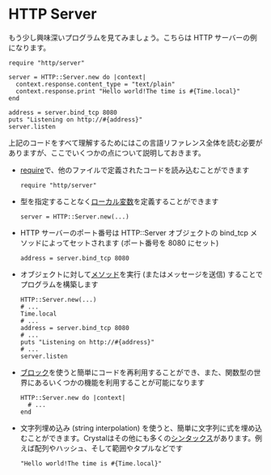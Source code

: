 # HTTP Server

もう少し興味深いプログラムを見てみましょう。こちらは HTTP サーバーの例になります。

```crystal
require "http/server"

server = HTTP::Server.new do |context|
  context.response.content_type = "text/plain"
  context.response.print "Hello world!The time is #{Time.local}"
end

address = server.bind_tcp 8080
puts "Listening on http://#{address}"
server.listen
```

上記のコードをすべて理解するためにはこの言語リファレンス全体を読む必要がありますが、ここでいくつかの点について説明しておきます。

* [require](../syntax_and_semantics/requiring_files.md)で、他のファイルで定義されたコードを読み込むことができます

   ```crystal
   require "http/server"
   ```

* 型を指定することなく[ローカル変数](../syntax_and_semantics/local_variables.md)を定義することができます

   ```crystal
   server = HTTP::Server.new(...)
   ```

* HTTP サーバーのポート番号は HTTP::Server オブジェクトの bind_tcp メソッドによってセットされます (ポート番号を 8080 にセット)

   ```crystal
   address = server.bind_tcp 8080
   ```

* オブジェクトに対して[メソッド](../syntax_and_semantics/classes_and_methods.md)を実行 (またはメッセージを送信) することでプログラムを構築します

   ```crystal
   HTTP::Server.new(...)
   # ...
   Time.local
   # ...
   address = server.bind_tcp 8080
   # ...
   puts "Listening on http://#{address}"
   # ...
   server.listen
   ```

* [ブロック](../syntax_and_semantics/blocks_and_procs.md)を使うと簡単にコードを再利用することができ、また、関数型の世界にあるいくつかの機能を利用することが可能になります

   ```crystal
   HTTP::Server.new do |context|
     # ...
   end
   ```

* 文字列埋め込み (string interpolation) を使うと、簡単に文字列に式を埋め込むことができます。Crystalはその他にも多くの[シンタックス](../syntax_and_semantics/literals/README.md)があります。例えば配列やハッシュ、そして範囲やタプルなどです

   ```crystal
   "Hello world!The time is #{Time.local}"
   ```
